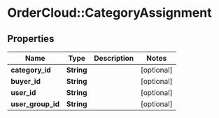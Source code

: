 # OrderCloud::CategoryAssignment

## Properties
Name | Type | Description | Notes
------------ | ------------- | ------------- | -------------
**category_id** | **String** |  | [optional] 
**buyer_id** | **String** |  | [optional] 
**user_id** | **String** |  | [optional] 
**user_group_id** | **String** |  | [optional] 


